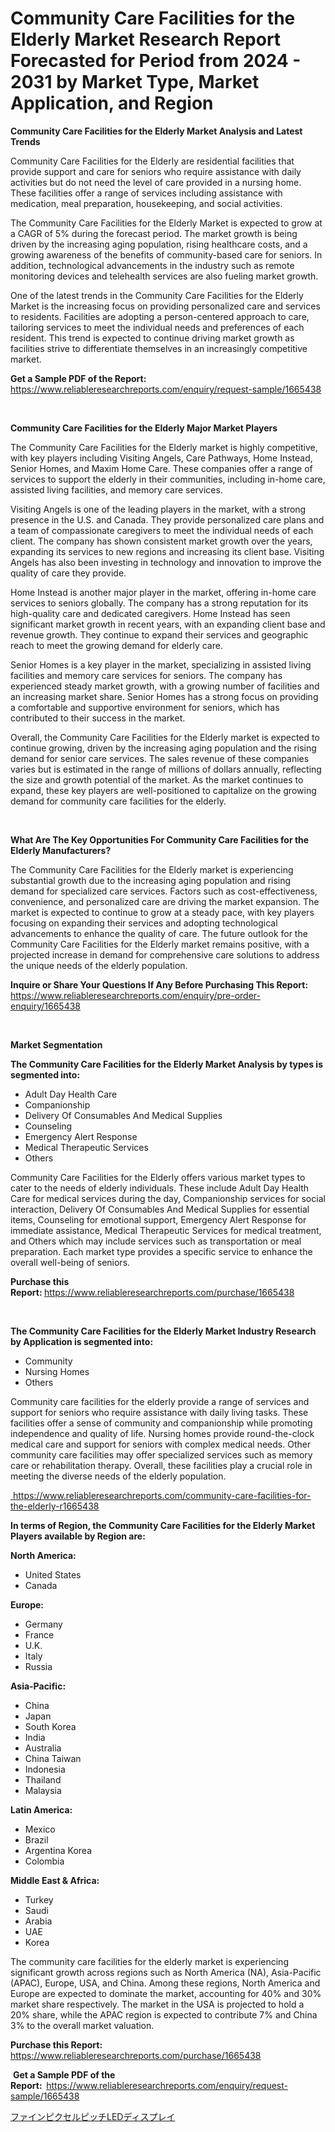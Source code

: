 <p><h1>Community Care Facilities for the Elderly Market Research Report Forecasted for Period from 2024 -  2031 by Market Type, Market Application, and Region</h1></p><p><strong>Community Care Facilities for the Elderly Market Analysis and Latest Trends</strong></p>
<p><p>Community Care Facilities for the Elderly are residential facilities that provide support and care for seniors who require assistance with daily activities but do not need the level of care provided in a nursing home. These facilities offer a range of services including assistance with medication, meal preparation, housekeeping, and social activities.</p><p>The Community Care Facilities for the Elderly Market is expected to grow at a CAGR of 5% during the forecast period. The market growth is being driven by the increasing aging population, rising healthcare costs, and a growing awareness of the benefits of community-based care for seniors. In addition, technological advancements in the industry such as remote monitoring devices and telehealth services are also fueling market growth.</p><p>One of the latest trends in the Community Care Facilities for the Elderly Market is the increasing focus on providing personalized care and services to residents. Facilities are adopting a person-centered approach to care, tailoring services to meet the individual needs and preferences of each resident. This trend is expected to continue driving market growth as facilities strive to differentiate themselves in an increasingly competitive market.</p></p>
<p><strong>Get a Sample PDF of the Report:&nbsp;</strong> <a href="https://www.reliableresearchreports.com/enquiry/request-sample/1665438">https://www.reliableresearchreports.com/enquiry/request-sample/1665438</a></p>
<p>&nbsp;</p>
<p><strong>Community Care Facilities for the Elderly Major Market Players</strong></p>
<p><p>The Community Care Facilities for the Elderly market is highly competitive, with key players including Visiting Angels, Care Pathways, Home Instead, Senior Homes, and Maxim Home Care. These companies offer a range of services to support the elderly in their communities, including in-home care, assisted living facilities, and memory care services.</p><p>Visiting Angels is one of the leading players in the market, with a strong presence in the U.S. and Canada. They provide personalized care plans and a team of compassionate caregivers to meet the individual needs of each client. The company has shown consistent market growth over the years, expanding its services to new regions and increasing its client base. Visiting Angels has also been investing in technology and innovation to improve the quality of care they provide.</p><p>Home Instead is another major player in the market, offering in-home care services to seniors globally. The company has a strong reputation for its high-quality care and dedicated caregivers. Home Instead has seen significant market growth in recent years, with an expanding client base and revenue growth. They continue to expand their services and geographic reach to meet the growing demand for elderly care.</p><p>Senior Homes is a key player in the market, specializing in assisted living facilities and memory care services for seniors. The company has experienced steady market growth, with a growing number of facilities and an increasing market share. Senior Homes has a strong focus on providing a comfortable and supportive environment for seniors, which has contributed to their success in the market.</p><p>Overall, the Community Care Facilities for the Elderly market is expected to continue growing, driven by the increasing aging population and the rising demand for senior care services. The sales revenue of these companies varies but is estimated in the range of millions of dollars annually, reflecting the size and growth potential of the market. As the market continues to expand, these key players are well-positioned to capitalize on the growing demand for community care facilities for the elderly.</p></p>
<p>&nbsp;</p>
<p><strong>What Are The Key Opportunities For Community Care Facilities for the Elderly Manufacturers?</strong></p>
<p><p>The Community Care Facilities for the Elderly market is experiencing substantial growth due to the increasing aging population and rising demand for specialized care services. Factors such as cost-effectiveness, convenience, and personalized care are driving the market expansion. The market is expected to continue to grow at a steady pace, with key players focusing on expanding their services and adopting technological advancements to enhance the quality of care. The future outlook for the Community Care Facilities for the Elderly market remains positive, with a projected increase in demand for comprehensive care solutions to address the unique needs of the elderly population.</p></p>
<p><strong>Inquire or Share Your Questions If Any Before Purchasing This Report:</strong> <a href="https://www.reliableresearchreports.com/enquiry/pre-order-enquiry/1665438">https://www.reliableresearchreports.com/enquiry/pre-order-enquiry/1665438</a></p>
<p>&nbsp;</p>
<p><strong>Market Segmentation</strong></p>
<p><strong>The Community Care Facilities for the Elderly Market Analysis by types is segmented into:</strong></p>
<p><ul><li>Adult Day Health Care</li><li>Companionship</li><li>Delivery Of Consumables And Medical Supplies</li><li>Counseling</li><li>Emergency Alert Response</li><li>Medical Therapeutic Services</li><li>Others</li></ul></p>
<p><p>Community Care Facilities for the Elderly offers various market types to cater to the needs of elderly individuals. These include Adult Day Health Care for medical services during the day, Companionship services for social interaction, Delivery Of Consumables And Medical Supplies for essential items, Counseling for emotional support, Emergency Alert Response for immediate assistance, Medical Therapeutic Services for medical treatment, and Others which may include services such as transportation or meal preparation. Each market type provides a specific service to enhance the overall well-being of seniors.</p></p>
<p><strong>Purchase this Report:&nbsp;</strong><a href="https://www.reliableresearchreports.com/purchase/1665438">https://www.reliableresearchreports.com/purchase/1665438</a></p>
<p>&nbsp;</p>
<p><strong>The Community Care Facilities for the Elderly Market Industry Research by Application is segmented into:</strong></p>
<p><ul><li>Community</li><li>Nursing Homes</li><li>Others</li></ul></p>
<p><p>Community care facilities for the elderly provide a range of services and support for seniors who require assistance with daily living tasks. These facilities offer a sense of community and companionship while promoting independence and quality of life. Nursing homes provide round-the-clock medical care and support for seniors with complex medical needs. Other community care facilities may offer specialized services such as memory care or rehabilitation therapy. Overall, these facilities play a crucial role in meeting the diverse needs of the elderly population.</p></p>
<p><a href="https://www.reliableresearchreports.com/community-care-facilities-for-the-elderly-r1665438">&nbsp;https://www.reliableresearchreports.com/community-care-facilities-for-the-elderly-r1665438</a></p>
<p><strong>In terms of Region, the Community Care Facilities for the Elderly Market Players available by Region are:</strong></p>
<p>
    <p> <strong> North America: </strong>
        <ul>
            <li>United States</li>
            <li>Canada</li>
        </ul>
        </p> 
    <p> <strong> Europe: </strong>
        <ul>
            <li>Germany</li>
            <li>France</li>
            <li>U.K.</li>
            <li>Italy</li>
            <li>Russia</li>
        </ul>
        </p> 
    <p> <strong> Asia-Pacific: </strong>
        <ul>
            <li>China</li>
            <li>Japan</li>
            <li>South Korea</li>
            <li>India</li>
            <li>Australia</li>
            <li>China Taiwan</li>
            <li>Indonesia</li>
            <li>Thailand</li>
            <li>Malaysia</li>
        </ul>
        </p> 
    <p> <strong> Latin America: </strong>
        <ul>
            <li>Mexico</li>
            <li>Brazil</li>
            <li>Argentina Korea</li>
            <li>Colombia</li>
        </ul>
        </p> 
    <p> <strong> Middle East & Africa: </strong>
        <ul>
            <li>Turkey</li>
            <li>Saudi</li>
            <li>Arabia</li>
            <li>UAE</li>
            <li>Korea</li>
        </ul>
    </p>
    </p>
<p><p>The community care facilities for the elderly market is experiencing significant growth across regions such as North America (NA), Asia-Pacific (APAC), Europe, USA, and China. Among these regions, North America and Europe are expected to dominate the market, accounting for 40% and 30% market share respectively. The market in the USA is projected to hold a 20% share, while the APAC region is expected to contribute 7% and China 3% to the overall market valuation.</p></p>
<p><strong>Purchase this Report: </strong><a href="https://www.reliableresearchreports.com/purchase/1665438">https://www.reliableresearchreports.com/purchase/1665438</a></p>
<p>&nbsp;<strong>Get a Sample PDF of the Report:&nbsp;&nbsp;</strong><a href="https://www.reliableresearchreports.com/enquiry/request-sample/1665438">https://www.reliableresearchreports.com/enquiry/request-sample/1665438</a></p>
<p><strong></strong></p>
<p><p><a href="https://github.com/ihabdkwlxs948/Market-Research-Report-List-2/blob/main/168960259856.md">ファインピクセルピッチLEDディスプレイ</a></p></p>
